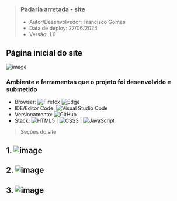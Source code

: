 > ### Padaria arretada - site
>
> - Autor/Desenvolvedor: Francisco Gomes
> - Data de deploy: 27/06/2024
> - Versão: 1.0

## Página inicial do site
![image](https://github.com/ArretadoLabs/bakery_shop_template/assets/165390931/b63c964c-71be-433a-9538-c2e8aa9d30a3)


 ### Ambiente e ferramentas que o projeto foi desenvolvido e submetido
- Browser: ![Firefox](https://img.shields.io/badge/Firefox-FF7139?style=for-the-badge&logo=Firefox-Browser&logoColor=white) ![Edge](https://img.shields.io/badge/Edge-0078D7?style=for-the-badge&logo=Microsoft-edge&logoColor=white)
- IDE/Editor Code: ![Visual Studio Code](https://img.shields.io/badge/Visual%20Studio%20Code-0078d7.svg?style=for-the-badge&logo=visual-studio-code&logoColor=white)
- Versionamento: ![GitHub](https://img.shields.io/badge/github-%23121011.svg?style=for-the-badge&logo=github&logoColor=white)
- Stack: ![HTML5](https://img.shields.io/badge/html5-%23E34F26.svg?style=for-the-badge&logo=html5&logoColor=white) | ![CSS3](https://img.shields.io/badge/css3-%231572B6.svg?style=for-the-badge&logo=css3&logoColor=white) | ![JavaScript](https://img.shields.io/badge/javascript-%23323330.svg?style=for-the-badge&logo=javascript&logoColor=%23F7DF1E)

> Seções do site
## 1. ![image](https://github.com/ArretadoLabs/bakery_shop_template/assets/165390931/7a064958-28a1-42cf-b337-76246ea9c0b5)
## 2. ![image](https://github.com/ArretadoLabs/bakery_shop_template/assets/165390931/ee8a0a69-8e51-4642-b448-277326fdee9c)
## 3. ![image](https://github.com/ArretadoLabs/bakery_shop_template/assets/165390931/92e5d179-ebc9-44c7-ad6b-c78b4651ffb0)


